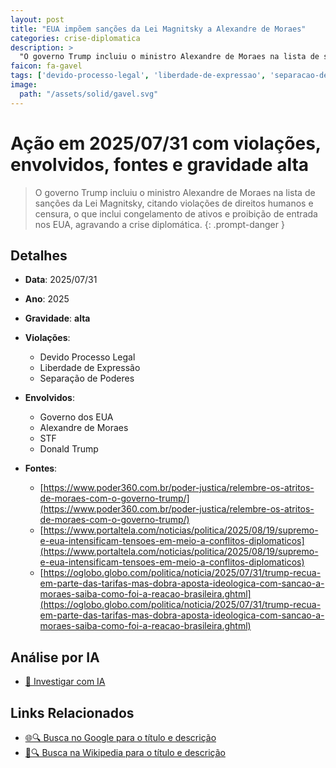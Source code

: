 ```yaml
---
layout: post
title: "EUA impõem sanções da Lei Magnitsky a Alexandre de Moraes"
categories: crise-diplomatica
description: > 
  "O governo Trump incluiu o ministro Alexandre de Moraes na lista de sanções da Lei Magnitsky, citando violações de direitos humanos e censura, o que inclui congelamento de ativos e proibição de entrada nos EUA, agravando a crise diplomática."
faicon: fa-gavel
tags: ['devido-processo-legal', 'liberdade-de-expressao', 'separacao-de-poderes', 'governo-dos-eua', 'alexandre-de-moraes', 'stf', 'donald-trump', 'gravidade-alta']
image:
  path: "/assets/solid/gavel.svg"
---
```


# Ação em 2025/07/31 com violações, envolvidos, fontes e gravidade alta

> O governo Trump incluiu o ministro Alexandre de Moraes na lista de sanções da Lei Magnitsky, citando violações de direitos humanos e censura, o que inclui congelamento de ativos e proibição de entrada nos EUA, agravando a crise diplomática.
{: .prompt-danger }

## Detalhes
- **Data**: 2025/07/31
- **Ano**: 2025
- **Gravidade**: **alta** <i class="fas fa-gavel"></i>

- **Violações**:
  - Devido Processo Legal
  - Liberdade de Expressão
  - Separação de Poderes
- **Envolvidos**:
  - Governo dos EUA
  - Alexandre de Moraes
  - STF
  - Donald Trump
- **Fontes**:
  - [https://www.poder360.com.br/poder-justica/relembre-os-atritos-de-moraes-com-o-governo-trump/](https://www.poder360.com.br/poder-justica/relembre-os-atritos-de-moraes-com-o-governo-trump/)
  - [https://www.portaltela.com/noticias/politica/2025/08/19/supremo-e-eua-intensificam-tensoes-em-meio-a-conflitos-diplomaticos](https://www.portaltela.com/noticias/politica/2025/08/19/supremo-e-eua-intensificam-tensoes-em-meio-a-conflitos-diplomaticos)
  - [https://oglobo.globo.com/politica/noticia/2025/07/31/trump-recua-em-parte-das-tarifas-mas-dobra-aposta-ideologica-com-sancao-a-moraes-saiba-como-foi-a-reacao-brasileira.ghtml](https://oglobo.globo.com/politica/noticia/2025/07/31/trump-recua-em-parte-das-tarifas-mas-dobra-aposta-ideologica-com-sancao-a-moraes-saiba-como-foi-a-reacao-brasileira.ghtml)

## Análise por IA
- [🤖 Investigar com IA](https://www.perplexity.ai/search?q=%20EUA%20imp%C3%B5em%20san%C3%A7%C3%B5es%20da%20Lei%20Magnitsky%20a%20Alexandre%20de%20Moraes%20O%20governo%20Trump%20incluiu%20o%20ministro%20Alexandre%20de%20Moraes%20na%20lista%20de%20san%C3%A7%C3%B5es%20da%20Lei%20Magnitsky%2C%20citando%20viola%C3%A7%C3%B5es%20de%20direitos%20humanos%20e%20censura%2C%20o%20que%20inclui%20congelamento%20de%20ativos%20e%20proibi%C3%A7%C3%A3o%20de%20entrada%20nos%20EUA%2C%20agravando%20a%20crise%20diplom%C3%A1tica.%20Devido%20Processo%20Legal%20Liberdade%20de%20Express%C3%A3o%20Separa%C3%A7%C3%A3o%20de%20Poderes%202025%20gravidade%20alta)

## Links Relacionados
- [🌐🔍 Busca no Google para o título e descrição](https://www.google.com/search?q=%20EUA%20imp%C3%B5em%20san%C3%A7%C3%B5es%20da%20Lei%20Magnitsky%20a%20Alexandre%20de%20Moraes%20O%20governo%20Trump%20incluiu%20o%20ministro%20Alexandre%20de%20Moraes%20na%20lista%20de%20san%C3%A7%C3%B5es%20da%20Lei%20Magnitsky%2C%20citando%20viola%C3%A7%C3%B5es%20de%20direitos%20humanos%20e%20censura%2C%20o%20que%20inclui%20congelamento%20de%20ativos%20e%20proibi%C3%A7%C3%A3o%20de%20entrada%20nos%20EUA%2C%20agravando%20a%20crise%20diplom%C3%A1tica.%20Devido%20Processo%20Legal%20Liberdade%20de%20Express%C3%A3o%20Separa%C3%A7%C3%A3o%20de%20Poderes%202025%20gravidade%20alta)
- [📖🔍 Busca na Wikipedia para o título e descrição](https://pt.wikipedia.org/w/index.php?search=%20EUA%20imp%C3%B5em%20san%C3%A7%C3%B5es%20da%20Lei%20Magnitsky%20a%20Alexandre%20de%20Moraes%20O%20governo%20Trump%20incluiu%20o%20ministro%20Alexandre%20de%20Moraes%20na%20lista%20de%20san%C3%A7%C3%B5es%20da%20Lei%20Magnitsky%2C%20citando%20viola%C3%A7%C3%B5es%20de%20direitos%20humanos%20e%20censura%2C%20o%20que%20inclui%20congelamento%20de%20ativos%20e%20proibi%C3%A7%C3%A3o%20de%20entrada%20nos%20EUA%2C%20agravando%20a%20crise%20diplom%C3%A1tica.%20Devido%20Processo%20Legal%20Liberdade%20de%20Express%C3%A3o%20Separa%C3%A7%C3%A3o%20de%20Poderes%202025%20gravidade%20alta)

